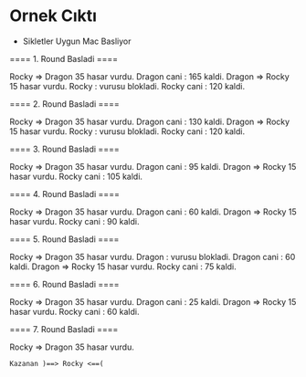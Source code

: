 # Ornek Cıktı
* Sikletler Uygun Mac Basliyor

==== 1.  Round Basladi  ====

Rocky => Dragon 35 hasar vurdu.
Dragon cani : 165 kaldi.
Dragon => Rocky 15 hasar vurdu.
Rocky : vurusu blokladi.
Rocky cani : 120 kaldi.

==== 2.  Round Basladi  ====

Rocky => Dragon 35 hasar vurdu.
Dragon cani : 130 kaldi.
Dragon => Rocky 15 hasar vurdu.
Rocky : vurusu blokladi.
Rocky cani : 120 kaldi.

==== 3.  Round Basladi  ====

Rocky => Dragon 35 hasar vurdu.
Dragon cani : 95 kaldi.
Dragon => Rocky 15 hasar vurdu.
Rocky cani : 105 kaldi.

==== 4.  Round Basladi  ====

Rocky => Dragon 35 hasar vurdu.
Dragon cani : 60 kaldi.
Dragon => Rocky 15 hasar vurdu.
Rocky cani : 90 kaldi.

==== 5.  Round Basladi  ====

Rocky => Dragon 35 hasar vurdu.
Dragon : vurusu blokladi.
Dragon cani : 60 kaldi.
Dragon => Rocky 15 hasar vurdu.
Rocky cani : 75 kaldi.

==== 6.  Round Basladi  ====

Rocky => Dragon 35 hasar vurdu.
Dragon cani : 25 kaldi.
Dragon => Rocky 15 hasar vurdu.
Rocky cani : 60 kaldi.

==== 7.  Round Basladi  ====

Rocky => Dragon 35 hasar vurdu.

    Kazanan )==> Rocky <==(